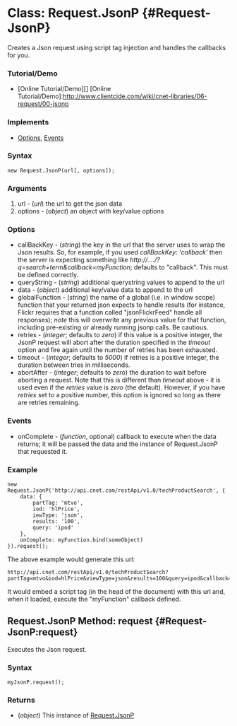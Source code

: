 Class: Request.JsonP {#Request-JsonP}
=====================

Creates a Json request using script tag injection and handles the callbacks for you.

### Tutorial/Demo

* [Online Tutorial/Demo][]
[Online Tutorial/Demo]:http://www.clientcide.com/wiki/cnet-libraries/06-request/00-jsonp

### Implements

* [Options][], [Events][]

### Syntax

	new Request.JsonP(url[, options]);

### Arguments

1. url - (*url*) the url to get the json data
2. options - (*object*) an object with key/value options

### Options

* callBackKey - (*string*) the key in the url that the server uses to wrap the Json results. So, for example, if you used *callBackKey: 'callback'* then the server is expecting something like *http://..../?q=search+term&callback=myFunction*; defaults to "callback". This must be defined correctly.
* queryString - (*string*) additional querystring values to append to the url
* data - (*object*) additional key/value data to append to the url
* globalFunction - (*string*) the name of a global (i.e. in window scope) function that your returned json expects to handle results (for instance, Flickr requires that a function called "jsonFlickrFeed" handle all responses); *note* this will overwrite any previous value for that function, including pre-existing or already running jsonp calls. Be cautious.
* retries - (*integer*; defaults to *zero*) if this value is a positive integer, the JsonP request will abort after the duration specified in the *timeout* option and fire again until the number of retries has been exhausted.
* timeout - (*integer*; defaults to *5000*) if retries is a positive integer, the duration between tries in milliseconds.
* abortAfter - (*integer*; defaults to *zero*) the duration to wait before aborting a request. Note that this is different than *timeout* above - it is used even if the *retries* value is *zero* (the default). However, if you have *retries* set to a positive number, this option is ignored so long as there are retries remaining.

### Events

* onComplete - (*function*, optional) callback to execute when the data returns; it will be passed the data and the instance of Request.JsonP that requested it.

### Example

	new Request.JsonP('http://api.cnet.com/restApi/v1.0/techProductSearch', {
		data: {
			partTag: 'mtvo',
			iod: 'hlPrice',
			iewType: 'json',
			results: '100',
			query: 'ipod'
		},
		onComplete: myFunction.bind(someObject)
	}).request();

The above example would generate this url:

	http://api.cnet.com/restApi/v1.0/techProductSearch?partTag=mtvo&iod=hlPrice&viewType=json&results=100&query=ipod&callback=Request.JsonP.requestors[0].handleResults&


It would embed a script tag (in the head of the document) with this url and, when it loaded, execute the "myFunction" callback defined.

Request.JsonP Method: request {#Request-JsonP:request}
--------------------------------------

Executes the Json request.

### Syntax

	myJsonP.request();

### Returns

* (*object*) This instance of [Request.JsonP][]

[Request.JsonP]: #Request-JsonP
[Options]: http://docs.mootools.net/Class/Class.Extras#Options
[Events]: http://docs.mootools.net/Class/Class.Extras#Events
